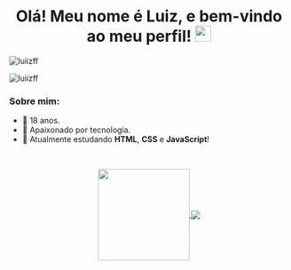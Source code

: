 <!-- Texto em cima -->
<h1 align="center"> Olá! Meu nome é Luiz, e bem-vindo ao meu perfil! <img src="https://raw.githubusercontent.com/luiizff/luiizff/main/master/Assets/Hi.gif" width="29px"></h1>
<img src="https://komarev.com/ghpvc/?username=luiizff&label=Visitas&color=9a07df&style=flat" alt="luiizff"/> <p><img align="center" src="https://github-readme-streak-stats.herokuapp.com/?user=luiizff&" alt="luiizff" /></p>

### Sobre mim:
- 🎂 18 anos.
- 💚 Apaixonado por tecnologia.
- 🔭 Atualmente estudando **HTML**, **CSS** e **JavaScript**!
<br>

<!-- Caixa de status -->
<p align="center">
  <a href="https://github.com/anuraghazra/github-readme-stats">
    <img
      align="center"
      height="165"
      src="https://github-readme-stats.vercel.app/api?username=luiizff&count_private=true&show_icons=true&custom_title=Github%20Status&hide=issues"
    />
  </a>
  <a href="https://github.com/anuraghazra/github-readme-stats">
    <img
      align="center"
      src="https://github-readme-stats.vercel.app/api/top-langs/?username=luiizff&layout=compact&custom_title=Linguagens%20mais%20usadas"
    />
  </a>
</p>


<!--
<p align="center"> <img src="https://komarev.com/ghpvc/?username=luiizff&label=Visitas&color=9a07df&style=flat" alt="luiizff" /> </p>
-->

<!-- COBRINHA
##
![snake gif](https://github.com/luiizff/luiizff/blob/output/github-contribution-grid-snake.svg)
-->
